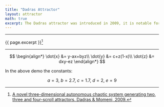 ```yaml
---
title: "Dadras Attractor"
layout: attractor
math: true
excerpt: The Dadras attractor was introduced in 2009, it is notable for the ability to generate two, three, or four-scroll (or "winged") attractors by varying one parameter.
---
```


---

{{ page.excerpt }}[^1]

---

$$
\begin{align*}
\dot{x} &= y-ax+byz\\
\dot{y} &= c+z(1-x)\\
\dot{z} &= dxy-ez
\end{align*}
$$

<div class="center" markdown="1">
In the above demo the constants:

$$
a = 3,\ b = 2.7,\ c = 1.7,\ d = 2,\ e = 9
$$
</div>

[^1]: [A novel three-dimensional autonomous chaotic system generating two, three and four-scroll attractors. Dadras & Momeni, 2009.](https://doi.org/10.1016/j.physleta.2009.07.088)

<script type="text/x-fragment-shader" id="update-vs">#version 300 es
precision highp float;uniform float u_Consts[6],u_Speed;uniform sampler2D u_RgbNoise;in vec3 i_Position;out vec3 v_Position;void main(){float a=i_Position.x,b=i_Position.y,c=i_Position.z,d[6]=u_Consts;vec3 n=(texelFetch(u_RgbNoise,ivec2(int(a)%512,int(b)%512),0).rgb/255.),p=i_Position+vec3(b-d[0]*a+d[1]*b*c,d[2]*b+(1.-a)*c,d[3]*a*b-d[4]*c)*u_Speed;v_Position=mix(p,n,float(length(p)>25.))+n*2.;}</script>

